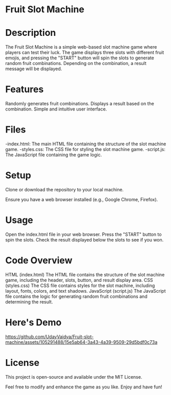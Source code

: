 # Fruit Slot Machine
# Description
The Fruit Slot Machine is a simple web-based slot machine game where players can test their luck. The game displays three slots with different fruit emojis, and pressing the "START" button will spin the slots to generate random fruit combinations. Depending on the combination, a result message will be displayed.

# Features
Randomly generates fruit combinations.
Displays a result based on the combination.
Simple and intuitive user interface.

# Files
-index.html: The main HTML file containing the structure of the slot machine game.
-styles.css: The CSS file for styling the slot machine game.
-script.js: The JavaScript file containing the game logic.

# Setup
Clone or download the repository to your local machine.

Ensure you have a web browser installed (e.g., Google Chrome, Firefox).

# Usage
Open the index.html file in your web browser.
Press the "START" button to spin the slots.
Check the result displayed below the slots to see if you won.

# Code Overview
HTML (index.html)
The HTML file contains the structure of the slot machine game, including the header, slots, button, and result display area.
CSS (styles.css)
The CSS file contains styles for the slot machine, including layout, fonts, colors, and text shadows.
JavaScript (script.js)
The JavaScript file contains the logic for generating random fruit combinations and determining the result.

# Here's Demo


https://github.com/UdayVaidya/Fruit-slot-machine/assets/105291488/15e5ab64-3a43-4a39-9509-29d5bdf0c73a


# License
This project is open-source and available under the MIT License.

Feel free to modify and enhance the game as you like. Enjoy and have fun!






